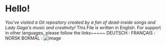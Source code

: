 # Hello!
*You've visited a Git repository created by a fan of dead-inside songs and Lady Gaga's music and creativity!*
This File is written in English. For support in other languages, please follow the links~~~~~
DEUTSCH : 
FRANÇAIS :
NORSK BOKMÅL : 
![image](https://www.google.com/url?sa=i&url=https%3A%2F%2Fshow-biz.by%2Flady-gaga%2Fyoutube%2F17528%2Flady-gaga-abracadabra-3-2025&psig=AOvVaw2IyikbK8JxELIcPRvA7zFJ&ust=1743097031043000&source=images&cd=vfe&opi=89978449&ved=0CBQQjRxqFwoTCKD2hM-kqIwDFQAAAAAdAAAAABAb)
